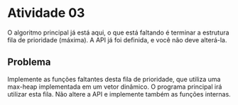 # Atividade 03


O algoritmo principal já está aqui, o que está faltando é terminar a estrutura fila de prioridade (máxima). A API já foi definida, e você não deve alterá-la.

## Problema

Implemente as funções faltantes desta fila de prioridade, que utiliza uma max-heap implementada em um vetor dinâmico.
O programa principal irá utilizar esta fila. Não altere a API e implemente também as funções internas.

